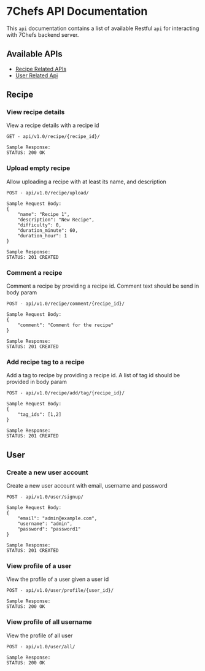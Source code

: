 # 7Chefs API Documentation
This `api` documentation contains a list of available Restful `api` for interacting with 7Chefs backend server.

## Available APIs
- [Recipe Related APIs](#recipe)
- [User Related Api](#user)


## Recipe

### View recipe details
View a recipe details with a recipe id

```
GET - api/v1.0/recipe/{recipe_id}/
```
```
Sample Response:
STATUS: 200 OK
```

### Upload empty recipe
Allow uploading a recipe with at least its name, and description

```
POST - api/v1.0/recipe/upload/
```
```
Sample Request Body:
{
    "name": "Recipe 1",
    "description": "New Recipe",
    "difficulty": 0,
    "duration_minute": 60,
    "duration_hour": 1
}
```
```
Sample Response:
STATUS: 201 CREATED
```

### Comment a recipe
Comment a recipe by providing a recipe id. Comment text should be send in body param
```
POST - api/v1.0/recipe/comment/{recipe_id}/
```
```
Sample Request Body:
{
    "comment": "Comment for the recipe"
}
```
```
Sample Response:
STATUS: 201 CREATED
```

### Add recipe tag to a recipe
Add a tag to recipe by providing a recipe id. A list of tag id should be provided in body param
```
POST - api/v1.0/recipe/add/tag/{recipe_id}/
```
```
Sample Request Body:
{
    "tag_ids": [1,2]
}
```
```
Sample Response:
STATUS: 201 CREATED
```

## User

### Create a new user account
Create a new user account with email, username and password

```
POST - api/v1.0/user/signup/
```
```
Sample Request Body:
{
    "email": "admin@example.com",
    "username": "admin",
    "password": "password1"
}
```
```
Sample Response:
STATUS: 201 CREATED
```

### View profile of a user
View the profile of a user given a user id

```
POST - api/v1.0/user/profile/{user_id}/
```
```
Sample Response:
STATUS: 200 OK
```

### View profile of all username
View the profile of all user

```
POST - api/v1.0/user/all/
```
```
Sample Response:
STATUS: 200 OK
```
